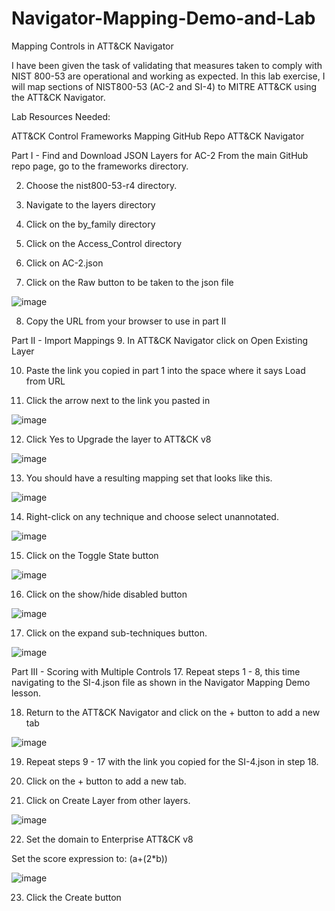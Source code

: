 # Navigator-Mapping-Demo-and-Lab
Mapping Controls in ATT&amp;CK Navigator

I have been given the task of validating that measures taken to comply with NIST 800-53 are operational and working as expected.  In this lab exercise, I will map sections of NIST800-53 (AC-2 and SI-4) to MITRE ATT&CK using the ATT&CK Navigator.

Lab Resources Needed:

ATT&CK Control Frameworks Mapping GitHub Repo
ATT&CK Navigator

Part I - Find and Download JSON Layers for AC-2
From the main GitHub repo page, go to the frameworks directory.

2. Choose the nist800-53-r4 directory.

3. Navigate to the layers directory

4. Click on the by_family directory

5. Click on the Access_Control directory

6. Click on AC-2.json

7. Click on the Raw button to be taken to the json file

![image](https://github.com/user-attachments/assets/a1434297-a0e9-4701-8cf5-ad5cc313ab40)


8. Copy the URL from your browser to use in part II

Part II - Import Mappings
9. In ATT&CK Navigator click on Open Existing Layer

10. Paste the link you copied in part 1 into the space where it says Load from URL

11. Click the arrow next to the link you pasted in

![image](https://github.com/user-attachments/assets/5ea06a7b-de09-45b7-839c-872972a8266f)


12. Click Yes to Upgrade the layer to ATT&CK v8

![image](https://github.com/user-attachments/assets/071a3b6f-e3a0-4398-8d53-3cd52a41ae79)


13. You should have a resulting mapping set that looks like this.

![image](https://github.com/user-attachments/assets/303709a4-4fd6-4ba2-82fa-39c34540ac1a)


14. Right-click on any technique and choose select unannotated.

![image](https://github.com/user-attachments/assets/02f2f140-fdaa-4422-8de5-39f888a4682f)


15. Click on the Toggle State button

![image](https://github.com/user-attachments/assets/b7a0297e-a863-4375-891f-e5e1f2071463)


16. Click on the show/hide disabled button

![image](https://github.com/user-attachments/assets/2f01297c-8b68-4a96-96a2-b8598b968889)


17. Click on the expand sub-techniques button.

![image](https://github.com/user-attachments/assets/120f4377-d214-4c5f-977b-1e1c86d84b26)


Part III - Scoring with Multiple Controls
17. Repeat steps 1 - 8, this time navigating to the SI-4.json file as shown in the Navigator Mapping Demo lesson.

18. Return to the ATT&CK Navigator and click on the + button to add a new tab

![image](https://github.com/user-attachments/assets/27a98340-c4bc-4654-a1b8-f8d87b9730a6)


19. Repeat steps 9 - 17 with the link you copied for the SI-4.json in step 18.

20. Click on the + button to add a new tab.

21. Click on Create Layer from other layers.

![image](https://github.com/user-attachments/assets/6f8bd35e-7786-42ee-abe6-7ed1e6d84943)


22. Set the domain to Enterprise ATT&CK v8

Set the score expression to:
(a+(2*b))

![image](https://github.com/user-attachments/assets/98c473ff-9625-406d-8df1-fe3ac19c53c8)


23. Click the Create button

